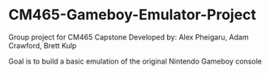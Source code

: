 # CM465-Gameboy-Emulator-Project

Group project for CM465 Capstone
Developed by: Alex Pheigaru, Adam Crawford, Brett Kulp

Goal is to build a basic emulation of the original Nintendo Gameboy console
